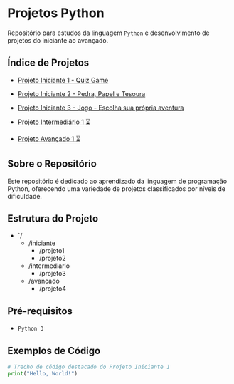 # Projetos Python

Repositório para estudos da linguagem `Python` e desenvolvimento de projetos do iniciante ao avançado.

## Índice de Projetos

- [Projeto Iniciante 1 - Quiz Game](https://github.com/EmersonPenelli/python-projects/blob/main/01%20-%20quiz_game/quiz_game.py)
- [Projeto Iniciante 2 - Pedra, Papel e Tesoura](https://github.com/EmersonPenelli/python-projects/blob/main/02%20-%20rock_paper_scissors/rock_paper_scissors.py)
- [Projeto Iniciante 3 - Jogo - Escolha sua própria aventura](https://github.com/EmersonPenelli/python-projects/blob/main/03-%20Choose_your_own_adventure_game/choose_your_own_adventure.py)


- [Projeto Intermediário 1 	⌛]()
- [Projeto Avançado 1	⌛]()

## Sobre o Repositório

Este repositório é dedicado ao aprendizado da linguagem de programação Python, oferecendo uma variedade de projetos classificados por níveis de dificuldade.

## Estrutura do Projeto

- `/
  - /iniciante
    - /projeto1
    - /projeto2
  - /intermediario
    - /projeto3
  - /avancado
    - /projeto4

## Pré-requisitos

- `Python 3`

## Exemplos de Código

```python
# Trecho de código destacado do Projeto Iniciante 1
print("Hello, World!")
